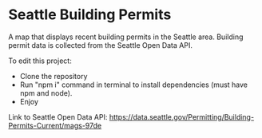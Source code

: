 # Seattle Building Permits
A map that displays recent building permits in the Seattle area.  Building permit data is collected from the Seattle Open Data API.  

To edit this project:
- Clone the repository
- Run "npm i" command in terminal to install dependencies (must have npm and node). 
- Enjoy

Link to Seattle Open Data API: https://data.seattle.gov/Permitting/Building-Permits-Current/mags-97de
